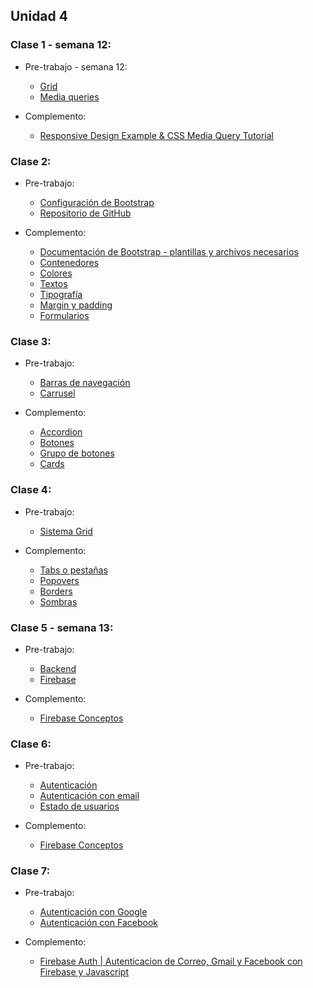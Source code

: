 ## Unidad 4
### Clase 1 - semana 12: 
* Pre-trabajo - semana 12:
  * [Grid](https://developer.mozilla.org/es/docs/Learn/CSS/CSS_layout/Grids)
  * [Media queries](https://developer.mozilla.org/es/docs/Web/CSS/Media_Queries/Using_media_queries)

* Complemento:
  * [Responsive Design Example & CSS Media Query Tutorial](hhttps://www.youtube.com/watch?v=91bYBUojyNk)

### Clase 2: 
* Pre-trabajo:
  * [Configuración de Bootstrap](https://drive.google.com/file/d/12nJezIpj1pT0AQ-16deRZnUiTtUwg6LK/view?usp=sharing)
  * [Repositorio de GitHub](https://github.com/crackthecodela/plantilla-bootstrap5)

* Complemento:
  * [Documentación de Bootstrap - plantillas y archivos necesarios](https://getbootstrap.com/docs/5.1/getting-started/introduction/)
  * [Contenedores](https://getbootstrap.com/docs/5.1/layout/containers/)
  * [Colores](https://getbootstrap.com/docs/5.1/utilities/colors/)
  * [Textos](https://getbootstrap.com/docs/5.1/utilities/text/#text-alignment)
  * [Tipografía](https://getbootstrap.com/docs/5.1/content/typography/#display-headings)
  * [Margin y padding](https://getbootstrap.com/docs/5.1/utilities/spacing/)
  * [Formularios](https://getbootstrap.com/docs/5.1/forms/overview/)

### Clase 3: 
* Pre-trabajo:
  * [Barras de navegación](https://getbootstrap.com/docs/5.1/components/navbar/)
  * [Carrusel](https://getbootstrap.com/docs/5.1/components/carousel/)

* Complemento:
  * [Accordion](https://getbootstrap.com/docs/5.1/components/accordion/)
  * [Botones](https://getbootstrap.com/docs/5.1/components/buttons/)
  * [Grupo de botones](https://getbootstrap.com/docs/5.1/components/button-group/)
  * [Cards](https://getbootstrap.com/docs/5.1/components/card/)

### Clase 4: 
* Pre-trabajo:
  * [Sistema Grid](https://getbootstrap.com/docs/5.1/layout/grid/)

* Complemento:
  * [Tabs o pestañas](https://getbootstrap.com/docs/5.1/components/navs-tabs/)
  * [Popovers](https://getbootstrap.com/docs/5.1/components/popovers/)
  * [Borders](https://getbootstrap.com/docs/5.1/utilities/borders/)
  * [Sombras](https://getbootstrap.com/docs/5.1/utilities/shadows/)

### Clase 5 - semana 13: 
* Pre-trabajo:
  * [Backend](https://www.digital55.com/desarrollo-tecnologia/que-es-firebase-funcionalidades-ventajas-conclusiones/)
  * [Firebase](https://firebase.google.com/?authuser=0%20)

* Complemento:
  * [Firebase Conceptos](https://www.digital55.com/desarrollo-tecnologia/que-es-firebase-funcionalidades-ventajas-conclusiones/)

### Clase 6: 
* Pre-trabajo:
  * [Autenticación](https://firebase.google.com/docs/auth?authuser=0)
  * [Autenticación con email](https://firebase.google.com/docs/auth/web/password-auth)
  * [Estado de usuarios](https://firebase.google.com/docs/auth/web/start)

* Complemento:
  * [Firebase Conceptos](https://www.digital55.com/desarrollo-tecnologia/que-es-firebase-funcionalidades-ventajas-conclusiones/)

### Clase 7: 
* Pre-trabajo:
  * [Autenticación con Google](https://firebase.google.com/docs/auth?authuser=0)
  * [Autenticación con Facebook](https://firebase.google.com/docs/auth/web/facebook-login)

* Complemento:
  * [Firebase Auth | Autenticacion de Correo, Gmail y Facebook con Firebase y Javascript](https://www.youtube.com/watch?v=1rLBjRF0ep0)



